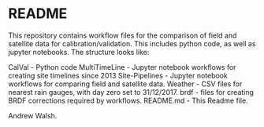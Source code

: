 # README #

This repository contains workflow files for the comparison of field and satellite data
for calibration/validation. This includes python code, as well as jupyter notebooks. The structure looks like:

CalVal - Python code
MultiTimeLine - Jupyter notebook workflows for creating site timelines since 2013
Site-Pipelines - Jupyter notebook workflows for comparing field and satellite data.
Weather - CSV files for nearest rain gauges, with day zero set to 31/12/2017.
brdf - files for creating BRDF corrections required by workflows.
README.md - This Readme file.

Andrew Walsh.
